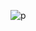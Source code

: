 <p float="center"><img src="https://latex.codecogs.com/svg.latex?     \hat{y_i} = -\frac  {\partial L(y_i, F_{k-1}(x_i))}  {\partial  F_{k-1}(x_i)},  (i = 1,..., N)" title="p" /></p>
